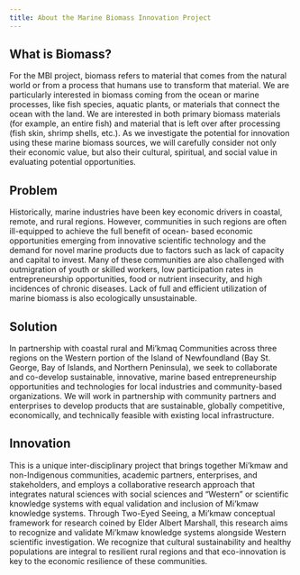 ```yaml
---
title: About the Marine Biomass Innovation Project
---
```


<h2>What is Biomass?</h2>
For the MBI project, biomass refers to material that comes from the natural world or from a process that humans use to transform that material. We are particularly interested in biomass coming from the ocean or marine processes, like fish species, aquatic plants, or materials that connect the ocean with the land. We are interested in both primary biomass materials (for example, an entire fish) and material that is left over after processing (fish skin, shrimp shells, etc.). As we investigate the potential for innovation using these marine biomass sources, we will carefully consider not only their economic value, but also their cultural, spiritual, and social value in evaluating potential opportunities.

<h2>Problem</h2>
Historically, marine industries have been key economic drivers in coastal, remote, and rural regions. However, communities in such regions are often ill-equipped to achieve the full benefit of ocean- based economic opportunities emerging from innovative scientific technology and the demand for novel marine products due to factors such as lack of capacity and capital to invest. Many of these communities are also challenged with outmigration of youth or skilled workers, low participation rates in entrepreneurship opportunities, food or nutrient insecurity, and high incidences of chronic diseases. Lack of full and efficient utilization of marine biomass is also ecologically unsustainable.

<h2>Solution</h2>
In partnership with coastal rural and Mi’kmaq Communities across three regions on the Western portion of the Island of Newfoundland (Bay St. George, Bay of Islands, and Northern Peninsula), we seek to collaborate and co-develop sustainable, innovative, marine based entrepreneurship opportunities and technologies for local industries and community-based organizations. We will work in partnership with community partners and enterprises to develop products that are sustainable, globally competitive, economically, and technically feasible with existing local infrastructure.

<h2>Innovation</h2>
This is a unique inter-disciplinary project that brings together Mi’kmaw and non-Indigenous communities, academic partners, enterprises, and stakeholders, and employs a collaborative research approach that integrates natural sciences with social sciences and “Western” or scientific knowledge systems with equal validation and inclusion of Mi’kmaw knowledge systems. Through Two-Eyed Seeing, a Mi’kmaw conceptual framework for research coined by Elder Albert Marshall, this research aims to recognize and validate Mi’kmaw knowledge systems alongside Western scientific investigation. We recognize that cultural sustainability and healthy populations are integral to resilient rural regions and that eco-innovation is key to the economic resilience of these communities.
